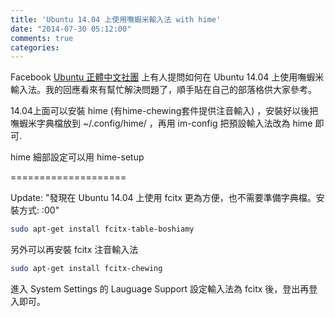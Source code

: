 ```yaml
---
title: 'Ubuntu 14.04 上使用嘸蝦米輸入法 with hime'
date: "2014-07-30 05:12:00"
comments: true
categories: 
---
```

Facebook [Ubuntu 正體中文社團](https://www.facebook.com/groups/ubuntu.zh.hant/711655822223076/) 上有人提問如何在 Ubuntu 14.04 上使用嘸蝦米輸入法。我的回應看來有幫忙解決問題了，順手貼在自己的部落格供大家參考。

14.04上面可以安裝 hime (有hime-chewing套件提供注音輸入) ，安裝好以後把嘸蝦米字典檔放到 ~/.config/hime/ ，再用 im-config 把預設輸入法改為 hime 即可.

hime 細部設定可以用 hime-setup

====================

Update: "發現在 Ubuntu 14.04 上使用 fcitx 更為方便，也不需要準備字典檔。安裝方式::00"
``` bash
sudo apt-get install fcitx-table-boshiamy
```
另外可以再安裝 fcitx 注音輸入法
``` bash
sudo apt-get install fcitx-chewing
```
進入 System Settings 的 Lauguage Support 設定輸入法為 fcitx 後，登出再登入即可。
